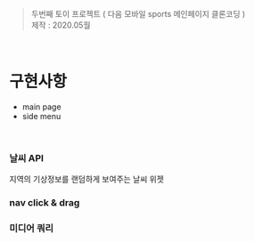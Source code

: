 > 두번째 토이 프로젝트 ( 다음 모바일 sports 메인페이지 클론코딩 )   
제작 : 2020.05월

<br/>

# 구현사항

- main page
- side menu

<br/>

### 날씨 API
지역의 기상정보를 랜덤하게 보여주는 날씨 위젯

### nav click & drag

### 미디어 쿼리
